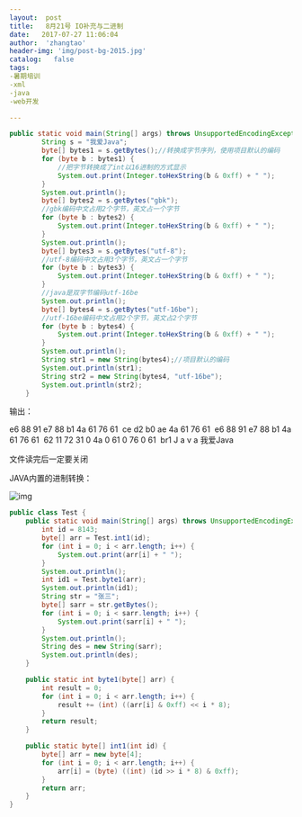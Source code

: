 ```yaml
---
layout:  post
title:   8月21号 IO补充与二进制
date:   2017-07-27 11:06:04
author:  'zhangtao'
header-img: 'img/post-bg-2015.jpg'
catalog:   false
tags:
-暑期培训
-xml
-java
-web开发

---
```


```java
public static void main(String[] args) throws UnsupportedEncodingException {
        String s = "我爱Java";
        byte[] bytes1 = s.getBytes();//转换成字节序列，使用项目默认的编码
        for (byte b : bytes1) {
            //把字节转换成了int以16进制的方式显示
            System.out.print(Integer.toHexString(b & 0xff) + " ");
        }
        System.out.println();
        byte[] bytes2 = s.getBytes("gbk");
        //gbk编码中文占用2个字节，英文占一个字节
        for (byte b : bytes2) {
            System.out.print(Integer.toHexString(b & 0xff) + " ");
        }
        System.out.println();
        byte[] bytes3 = s.getBytes("utf-8");
        //utf-8编码中文占用3个字节，英文占一个字节
        for (byte b : bytes3) {
            System.out.print(Integer.toHexString(b & 0xff) + " ");
        }
        //java是双字节编码utf-16be
        System.out.println();
        byte[] bytes4 = s.getBytes("utf-16be");
        //utf-16be编码中文占用2个字节，英文占2个字节
        for (byte b : bytes4) {
            System.out.print(Integer.toHexString(b & 0xff) + " ");
        }
        System.out.println();
        String str1 = new String(bytes4);//项目默认的编码
        System.out.println(str1);
        String str2 = new String(bytes4, "utf-16be");
        System.out.println(str2);
    }
```
输出：

e6 88 91 e7 88 b1 4a 61 76 61&nbsp; ce d2 b0 ae 4a 61 76 61&nbsp; e6 88 91 e7 88 b1 4a 61 76 61&nbsp; 62 11 72 31 0 4a 0 61 0 76 0 61&nbsp; br1 J a v a 我爱Java






















文件读完后一定要关闭










































JAVA内置的进制转换：


![img](https://img-blog.csdn.net/20170727110126632?watermark/2/text/aHR0cDovL2Jsb2cuY3Nkbi5uZXQvd3N6Y3kxOTk1MDM=/font/5a6L5L2T/fontsize/400/fill/I0JBQkFCMA==/dissolve/70/gravity/Center)














```java
public class Test {
    public static void main(String[] args) throws UnsupportedEncodingException {
        int id = 8143;
        byte[] arr = Test.int1(id);
        for (int i = 0; i < arr.length; i++) {
            System.out.print(arr[i] + " ");
        }
        System.out.println();
        int id1 = Test.byte1(arr);
        System.out.println(id1);
        String str = "张三";
        byte[] sarr = str.getBytes();
        for (int i = 0; i < sarr.length; i++) {
            System.out.print(sarr[i] + " ");
        }
        System.out.println();
        String des = new String(sarr);
        System.out.println(des);
    }

    public static int byte1(byte[] arr) {
        int result = 0;
        for (int i = 0; i < arr.length; i++) {
            result += (int) ((arr[i] & 0xff) << i * 8);
        }
        return result;
    }

    public static byte[] int1(int id) {
        byte[] arr = new byte[4];
        for (int i = 0; i < arr.length; i++) {
            arr[i] = (byte) ((int) (id >> i * 8) & 0xff);
        }
        return arr;
    }
}
```






